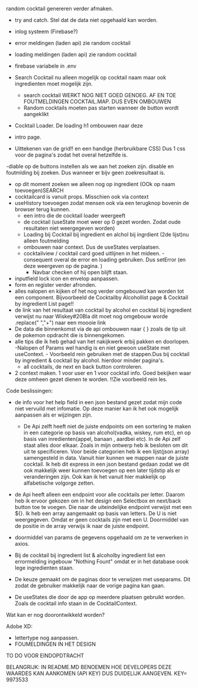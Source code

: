 
random cocktail genereren verder afmaken.

- try and catch. Stel dat de data niet opgehaald kan worden. 
- inlog systeem (Firebase?)
- error meldingen (laden api) zie random cocktail
- loading meldingen (laden api) zie random cocktail
- firebase variabele in .env
- Search Cocktail nu alleen mogelijk op cocktail naam maar ook ingredienten moet mogelijk zijn.
  - search cocktail WERKT NOG NIET GOED GENOEG. AF EN TOE FOUTMELDINGEN COCKTAIL.MAP. DUS EVEN OMBOUWEN
  - Random cocktails moeten pas starten wanneer de button wordt aangeklikt
- Cocktail Loader. De loading h1 ombouwen naar deze
- intro page. 
  
- Uittekenen van de grid!! en een handige (herbruikbare CSS) Dus 1 css voor de pagina's zodat het overal hetzelfde is.


-diable op de buttons instellen als we aan het zoeken zijn.
  disable en foutmlding bij zoeken. Dus wanneer er bijv geen zoekresultaat is.
- op dit moment zoeken we alleen nog op ingredient (OOk op naam toevoegen)SEARCH
- cocktailcard is vanuit props. Misschien ook via context
- useHistory toevoegen zodat mensen ook via een terugknop bovenin de browser terug kunnen.
  - een intro die de cocktail loader weergeeft
  - de cocktail (useState moet weer op 0 gezet worden. Zodat oude resultaten niet weergegeven worden)
  - Loading bij Cocktail bij ingredient en alchol bij ingrdient (2de lijst)nu alleen foutmelding
  - ombouwen naar context. Dus de useStates verplaatsen.
  - cocktailview / cocktail card goed uitlijnen in het mideen. 
  -consequent overal de error en loading gebruiken. Dus setError (en deze weergeven op de pagina. )
    - Navbar checken of hij open blijft staan.
- inputfield lock icon en envelop aanpassen. 
- form en register verder afronden.
- alles nalopen en kijken of het nog verder omgebouwd kan worden tot een component. Bijvoorbeeld de Cocktailby Alcohollist page & Cocktail by ingredient List page!! 
- de link van het resultaat van cocktail by alcohol en cocktail bij ingredient verwijst nu naar Wiskey#20Bla dit moet nog omgebouw worde .replace(" ","+") naar een moooie link
-  De data die binnenkomst via de api ombouwen naar { } zoals de tip uit de pokemon opdracht die is binnengekomen.
- alle tips die ik heb gehad van het nakijkwerk erbij pakken en doorlopen. 
-Nalopen of Params wel handig is en niet gewoon useState met useContext.
      - Voorbeeld rein gebruiken met de stappen.Dus bij cocktail by ingredient & cocktail by alcohol.
        hierdoor minder pagina's.
  - all cocktails, de next en back button controleren.
- 2 context maken. 1 voor user en 1 voor cocktail info. Goed bekijken waar deze omheen gezet dienen te worden. !!Zie voorbeeld rein les.

Code beslissingen:
- de info voor het help field in een json bestand gezet zodat mijn code niet vervuild met infomatie. 
Op deze manier kan ik het ook mogelijk aanpassen als er wijzingen zijn.
  - De Api zelft heeft niet de juiste endpoints om een sortering te maken in een categorie op basis van alcohol(vadka, wiskey, rum etc), en op basis van inredienten(appel, banaan , aardbei etc). In de Api zelf staat alles door elkaar. 
    Zoals in mijn ontwerp heb ik besloten om dit uit te specificeren. Voor beide categorien heb ik een lijst(json array) samengesteld in data. Vanuit hier kunnen we mappen naar de juiste cocktail. Ik heb dit express in een json bestand gedaan zodat we dit ook makkelijk weer kunnen toevoegen op een later tijdstip als er veranderingen zijn. 
    Ook kan ik het vanuit hier makkelijk op alfabetische volgorge zetten.
    
- de Api heeft alleen een endpoint voor alle cocktails per letter. Daarom heb ik ervoor gekozen om in het design een Selectbox en next/back button toe te voegen. 
    Die naar de uiteindelijke endpoint verwijst met een ${}. Ik heb een array aangemaakt op basis van letters. De U is niet weergegeven. Omdat er geen cocktails zijn met een U. 
      Doormiddel van de positie in de array verwijs ik naar de juiste endpoint.
- doormiddel van params de gegevens opgehaald om ze te verwerken in axios.
  
- Bij de cocktail bij ingredient list & alcoholby ingredient list een errormelding ingebouw "Nothing Fount" omdat er in het database oook lege ingredienten staan.
- De keuze gemaakt om de paginas door te verwijzen met useparams. Dit zodat de gebruiker makkelijk naar de vorige pagina kan gaan.

- De useStates die door de app op meerdere plaatsen gebruikt worden. Zoals de cocktail info staan in de CocktailContext.


Wat kan er nog doorontwikkeld worden?



Adobe XD: 
- lettertype nog aanpassen.
- FOUMELDINGEN IN HET DESIGN

TO DO VOOR EINDOPDTRACHT

BELANGRIJK: IN README.MD BENOEMEN HOE DEVELOPERS DEZE WAARDES KAN AANKOMEN (API KEY) DUS DUIDELIJK AANGEVEN. KEY= 9973533